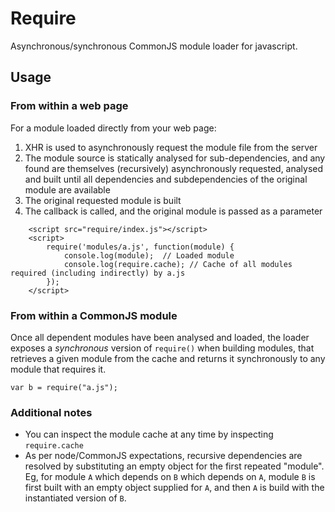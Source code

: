 # Require

Asynchronous/synchronous CommonJS module loader for javascript.

## Usage

### From within a web page

For a module loaded directly from your web page:

1. XHR is used to asynchronously request the module file from the server
2. The module source is statically analysed for sub-dependencies, and any found are themselves (recursively) asynchronously requested, analysed and built until all dependencies and subdependencies of the original module are available
3. The original requested module is built
4. The callback is called, and the original module is passed as a parameter

```
    <script src="require/index.js"></script>
    <script>
        require('modules/a.js', function(module) {
            console.log(module);  // Loaded module
            console.log(require.cache); // Cache of all modules required (including indirectly) by a.js
        });
    </script>
```

### From within a CommonJS module

Once all dependent modules have been analysed and loaded, the loader exposes a *synchronous* version of `require()` when building modules, that retrieves a given module from the cache and returns it synchronously to any module that requires it.

    var b = require("a.js");
    
### Additional notes

* You can inspect the module cache at any time by inspecting `require.cache`
* As per node/CommonJS expectations, recursive dependencies are resolved by substituting an empty object for the first repeated "module".  Eg, for module `A` which depends on `B` which depends on `A`, module `B` is first built with an empty object supplied for `A`, and then `A` is build with the instantiated version of `B`.
